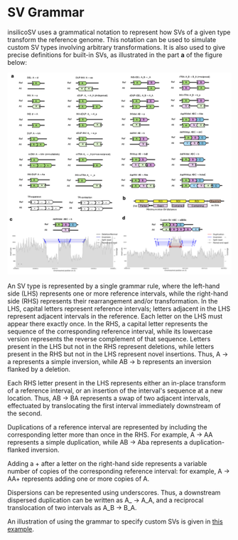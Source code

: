 # SV Grammar

insilicoSV uses a grammatical notation to represent how SVs of a given type transform the reference genome.
This notation can be used to simulate custom SV types involving arbitrary transformations.
It is also used to give precise definitions for built-in SVs, as illustrated in the part **a** of the figure below:

![Graphical illustration of insilicoSV grammar](gallery/overview.png)

An SV type is represented by a single grammar rule, where the left-hand side (LHS) represents one or more
reference intervals, while the right-hand side (RHS) represents their rearrangement and/or transformation.  In
the LHS, capital letters represent reference intervals; letters adjacent in the LHS represent adjacent intervals
in the reference.  Each letter on the LHS must appear there exactly once.
In the RHS, a capital letter represents the sequence of the corresponding reference
interval, while its lowercase version represents the reverse complement of that sequence.
Letters present in the LHS but not in the
RHS represent deletions, while letters present in the RHS but not in the LHS represent novel insertions.
Thus, A $\rightarrow$ a represents a simple inversion, while AB $\rightarrow$ b represents an inversion
flanked by a deletion.

Each RHS letter present in the LHS represents either an in-place transform of a reference interval,
or an insertion of the interval's sequence at a new location. Thus, AB $\rightarrow$ BA
represents a swap of two adjacent intervals, effectuated by translocating the first interval immediately
downstream of the second.   

Duplications of a reference interval are represented by including
the corresponding letter more than once in the RHS.  For example, A $\rightarrow$ AA represents
a simple duplication, while AB $\rightarrow$ Aba represents a duplication-flanked inversion.

Adding a + after a letter on the right-hand side represents a variable number
of copies of the corresponding reference interval: for example, A $\rightarrow$ AA+ represents adding one or more
copies of A.

Dispersions can be represented using underscores.  Thus, a downstream dispersed duplication can be written
as A_ $\rightarrow$ A_A, and a reciprocal translocation of two intervals as A_B $\rightarrow$ B_A.

An illustration of using the grammar to specify custom SVs is given in
[this example](use_cases#example-2---custom-svs).